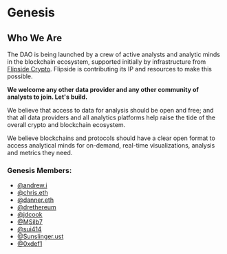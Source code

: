 # Genesis

## Who We Are <a href="#who-we-are" id="who-we-are"></a>

The DAO is being launched by a crew of active analysts and analytic minds in the blockchain ecosystem, supported initially by infrastructure from [Flipside Crypto](https://flipsidecrypto.com/). Flipside is contributing its IP and resources to make this possible. &#x20;

**We welcome any other data provider and any other community of analysts to join. Let's build.**

We believe that access to data for analysis should be open and free; and that all data providers and all analytics platforms help raise the tide of the overall crypto and blockchain ecosystem.

We believe blockchains and protocols should have a clear open format to access analytical minds for on-demand, real-time visualizations, analysis and metrics they need.

### Genesis Members: <a href="#genesis-participants-include" id="genesis-participants-include"></a>

* [@andrew.i](https://twitter.com/andrewhong5297)&#x20;
* [@chris.eth ](https://twitter.com/undefinedza)
* [@danner.eth](https://twitter.com/drakedanner)
* [@drethereum](https://twitter.com/dr\_ethereum)
* [@jdcook](https://twitter.com/josephdcook)
* [@MSilb7](https://twitter.com/MSilb7)
* [@sui414](https://twitter.com/sui414)&#x20;
* [@Sunslinger.ust](https://twitter.com/GJFlannery19)
* [@0xdef1](https://twitter.com/0xdef1)





